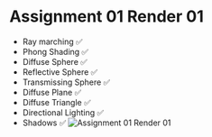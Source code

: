 # Assignment 01 Render 01
* Ray marching ✅
* Phong Shading ✅
* Diffuse Sphere ✅
* Reflective Sphere ✅
* Transmissing Sphere ✅
* Diffuse Plane ✅
* Diffuse Triangle ✅
* Directional Lighting ✅
* Shadows ✅
![Assignment 01 Render 01](https://github.com/fallinbryan/ACGRayMarch/assets/8240578/139af627-ec19-4405-acdc-4743ec8e1037)
